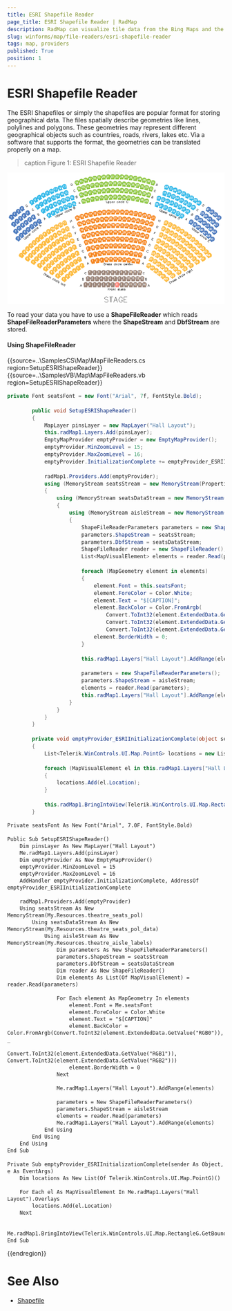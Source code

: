 ```yaml
---
title: ESRI Shapefile Reader
page_title: ESRI Shapefile Reader | RadMap
description: RadMap can visualize tile data from the Bing Maps and the OpenStreetMaps REST services as well as from the local file system.
slug: winforms/map/file-readers/esri-shapefile-reader
tags: map, providers
published: True
position: 1 
---
```


# ESRI Shapefile Reader

The ESRI Shapefiles or simply the shapefiles are popular format for storing geographical data. The files spatially describe geometries like lines, polylines and polygons. These geometries may represent different geographical objects such as countries, roads, rivers, lakes etc. Via a software that supports the format, the geometries can be translated properly on a map.

>caption Figure 1: ESRI Shapefile Reader 

![map-file-readers-esri-shapefile-reader 001](images/map-file-readers-esri-shapefile-reader001.png)

To read your data you have to use a __ShapeFileReader__ which reads __ShapeFileReaderParameters__ where the __ShapeStream__ and __DbfStream__ are stored.


#### Using ShapeFileReader

{{source=..\SamplesCS\Map\MapFileReaders.cs region=SetupESRIShapeReader}} 
{{source=..\SamplesVB\Map\MapFileReaders.vb region=SetupESRIShapeReader}}

````C#
private Font seatsFont = new Font("Arial", 7f, FontStyle.Bold);

        public void SetupESRIShapeReader()
        {
            MapLayer pinsLayer = new MapLayer("Hall Layout");
            this.radMap1.Layers.Add(pinsLayer);
            EmptyMapProvider emptyProvider = new EmptyMapProvider();
            emptyProvider.MinZoomLevel = 15;
            emptyProvider.MaxZoomLevel = 16;
            emptyProvider.InitializationComplete += emptyProvider_ESRIInitializationComplete;

            radMap1.Providers.Add(emptyProvider);
            using (MemoryStream seatsStream = new MemoryStream(Properties.Resources.theatre_seats_pol))
            {
                using (MemoryStream seatsDataStream = new MemoryStream(Properties.Resources.theatre_seats_pol_data))
                {
                    using (MemoryStream aisleStream = new MemoryStream(Properties.Resources.theatre_aisle_labels))
                    {
                        ShapeFileReaderParameters parameters = new ShapeFileReaderParameters();
                        parameters.ShapeStream = seatsStream;
                        parameters.DbfStream = seatsDataStream;
                        ShapeFileReader reader = new ShapeFileReader();
                        List<MapVisualElement> elements = reader.Read(parameters);

                        foreach (MapGeometry element in elements)
                        {
                            element.Font = this.seatsFont;
                            element.ForeColor = Color.White;
                            element.Text = "$[CAPTION]";
                            element.BackColor = Color.FromArgb(
                                Convert.ToInt32(element.ExtendedData.GetValue("RGB0")),
                                Convert.ToInt32(element.ExtendedData.GetValue("RGB1")),
                                Convert.ToInt32(element.ExtendedData.GetValue("RGB2")));
                            element.BorderWidth = 0;
                        }

                        this.radMap1.Layers["Hall Layout"].AddRange(elements);

                        parameters = new ShapeFileReaderParameters();
                        parameters.ShapeStream = aisleStream;
                        elements = reader.Read(parameters);
                        this.radMap1.Layers["Hall Layout"].AddRange(elements);
                    }
                }
            }
        }

        private void emptyProvider_ESRIInitializationComplete(object sender, EventArgs e)
        {
            List<Telerik.WinControls.UI.Map.PointG> locations = new List<Telerik.WinControls.UI.Map.PointG>();

            foreach (MapVisualElement el in this.radMap1.Layers["Hall Layout"].Overlays)
            {
                locations.Add(el.Location);
            }

            this.radMap1.BringIntoView(Telerik.WinControls.UI.Map.RectangleG.GetBoundingRectangle(locations));
        }

````
````VB.NET
Private seatsFont As New Font("Arial", 7.0F, FontStyle.Bold)

Public Sub SetupESRIShapeReader()
    Dim pinsLayer As New MapLayer("Hall Layout")
    Me.radMap1.Layers.Add(pinsLayer)
    Dim emptyProvider As New EmptyMapProvider()
    emptyProvider.MinZoomLevel = 15
    emptyProvider.MaxZoomLevel = 16
    AddHandler emptyProvider.InitializationComplete, AddressOf emptyProvider_ESRIInitializationComplete

    radMap1.Providers.Add(emptyProvider)
    Using seatsStream As New MemoryStream(My.Resources.theatre_seats_pol)
        Using seatsDataStream As New MemoryStream(My.Resources.theatre_seats_pol_data)
            Using aisleStream As New MemoryStream(My.Resources.theatre_aisle_labels)
                Dim parameters As New ShapeFileReaderParameters()
                parameters.ShapeStream = seatsStream
                parameters.DbfStream = seatsDataStream
                Dim reader As New ShapeFileReader()
                Dim elements As List(Of MapVisualElement) = reader.Read(parameters)

                For Each element As MapGeometry In elements
                    element.Font = Me.seatsFont
                    element.ForeColor = Color.White
                    element.Text = "$[CAPTION]"
                    element.BackColor = Color.FromArgb(Convert.ToInt32(element.ExtendedData.GetValue("RGB0")), _
                                                       Convert.ToInt32(element.ExtendedData.GetValue("RGB1")), Convert.ToInt32(element.ExtendedData.GetValue("RGB2")))
                    element.BorderWidth = 0
                Next

                Me.radMap1.Layers("Hall Layout").AddRange(elements)

                parameters = New ShapeFileReaderParameters()
                parameters.ShapeStream = aisleStream
                elements = reader.Read(parameters)
                Me.radMap1.Layers("Hall Layout").AddRange(elements)
            End Using
        End Using
    End Using
End Sub

Private Sub emptyProvider_ESRIInitializationComplete(sender As Object, e As EventArgs)
    Dim locations As New List(Of Telerik.WinControls.UI.Map.PointG)()

    For Each el As MapVisualElement In Me.radMap1.Layers("Hall Layout").Overlays
        locations.Add(el.Location)
    Next

    Me.radMap1.BringIntoView(Telerik.WinControls.UI.Map.RectangleG.GetBoundingRectangle(locations))
End Sub

````

{{endregion}} 

# See Also
* [Shapefile](https://en.wikipedia.org/wiki/Shapefile)

 